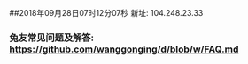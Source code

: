 ##2018年09月28日07时12分07秒 新址: 104.248.23.33
### 兔友常见问题及解答: https://github.com/wanggonging/d/blob/w/FAQ.md
